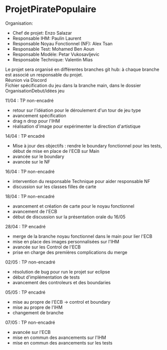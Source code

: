 # ProjetPiratePopulaire

Organisation:
  - Chef de projet: Enzo Salazar
  - Responsable IHM: Paulin Laurent
  - Responsable Noyau Fonctionnel (NF): Alex Tsan
  - Responsable Test: Mohamed Ben Aoun
  - Responsable Modèle: Petar Vukosavljevic
  - Responsable Technique: Valentin Mias

Le projet sera organisé en différentes branches git hub: à chaque branche est associé un responsable du projet.\
Réunion via Discord\
Fichier spécification du jeu dans la branche main, dans le dossier OrganisationDebut/idées jeu

11/04 : TP non-encadré
- retour sur l'idéation pour le déroulement d'un tour de jeu type
- avancement spécification
- drag n drop pour l'IHM
- réalisation d'image pour expérimenter la direction d'artistique

14/04 : TP encadré
- Mise à jour des objectifs : rendre le boundary fonctionnel pour les tests, début de mise en place de l'ECB sur Main
- avancée sur le boundary
- avancée sur le NF

16/04 : TP non-encadré
- intervention du responsable Technique pour aider responsable NF
- discussion sur les classes filles de carte

18/04 : TP non-encadré
- avancement et création de carte pour le noyau fonctionnel
- avancement de l'ECB
- début de discussion sur la présentation orale du 16/05

28/04 : TP encadré
- merge de la branche noyau fonctionnel dans le main pour lier l'ECB
- mise en place des images personnalisées sur l'IHM
- avancée sur les Control de l'ECB
- prise en charge des premières complications du merge

02/05 : TP non-encadré
- résolution de bug pour run le projet sur eclipse
- début d'implémentation de tests
- avancement des controleurs et des boundaries
  
05/05 : TP encadré
- mise au propre de l'ECB -> control et boundary
- mise au propre de l'IHM
- changement de branche

07/05 : TP non-encadré
- avancée sur l'ECB
- mise en commun des avancements sur l'IHM
- mise en commun des avancements sur les tests

